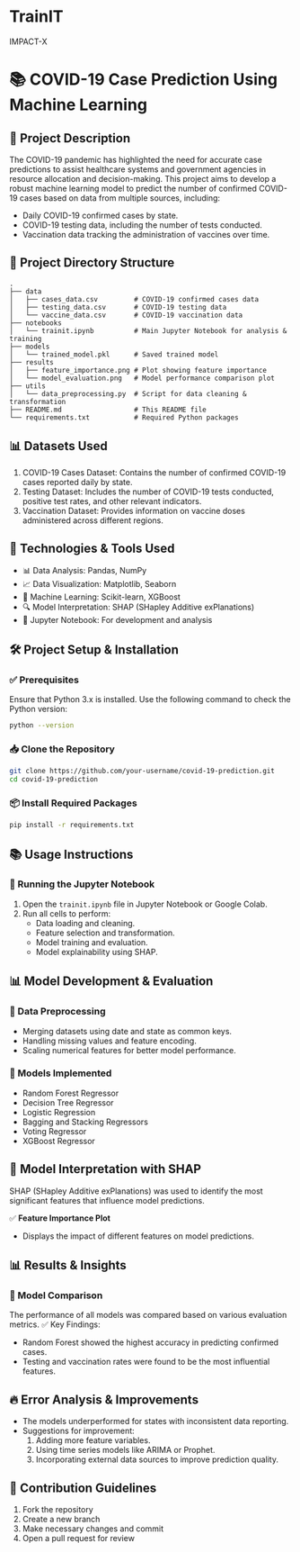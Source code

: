 # TrainIT
IMPACT-X

# 📚 COVID-19 Case Prediction Using Machine Learning

## 📝 Project Description
The COVID-19 pandemic has highlighted the need for accurate case predictions to assist healthcare systems and government agencies in resource allocation and decision-making. This project aims to develop a robust machine learning model to predict the number of confirmed COVID-19 cases based on data from multiple sources, including:

- Daily COVID-19 confirmed cases by state.
- COVID-19 testing data, including the number of tests conducted.
- Vaccination data tracking the administration of vaccines over time.

## 📂 Project Directory Structure
```
.
├── data
│   ├── cases_data.csv         # COVID-19 confirmed cases data
│   ├── testing_data.csv       # COVID-19 testing data
│   └── vaccine_data.csv       # COVID-19 vaccination data
├── notebooks
│   └── trainit.ipynb          # Main Jupyter Notebook for analysis & training
├── models
│   └── trained_model.pkl      # Saved trained model
├── results
│   ├── feature_importance.png # Plot showing feature importance
│   └── model_evaluation.png   # Model performance comparison plot
├── utils
│   └── data_preprocessing.py  # Script for data cleaning & transformation
├── README.md                  # This README file
└── requirements.txt           # Required Python packages
```

## 📊 Datasets Used
1. COVID-19 Cases Dataset: Contains the number of confirmed COVID-19 cases reported daily by state.
2. Testing Dataset: Includes the number of COVID-19 tests conducted, positive test rates, and other relevant indicators.
3. Vaccination Dataset: Provides information on vaccine doses administered across different regions.

## 🚀 Technologies & Tools Used
- 📊 Data Analysis: Pandas, NumPy
- 📈 Data Visualization: Matplotlib, Seaborn
- 🤖 Machine Learning: Scikit-learn, XGBoost
- 🔍 Model Interpretation: SHAP (SHapley Additive exPlanations)
- 📝 Jupyter Notebook: For development and analysis

## 🛠️ Project Setup & Installation
### ✅ Prerequisites
Ensure that Python 3.x is installed. Use the following command to check the Python version:
```bash
python --version
```

### 📥 Clone the Repository
```bash
git clone https://github.com/your-username/covid-19-prediction.git
cd covid-19-prediction
```

### 📦 Install Required Packages
```bash
pip install -r requirements.txt
```

## 📚 Usage Instructions
### 📝 Running the Jupyter Notebook
1. Open the `trainit.ipynb` file in Jupyter Notebook or Google Colab.
2. Run all cells to perform:
    - Data loading and cleaning.
    - Feature selection and transformation.
    - Model training and evaluation.
    - Model explainability using SHAP.


## 📊 Model Development & Evaluation
### 📡 Data Preprocessing
- Merging datasets using date and state as common keys.
- Handling missing values and feature encoding.
- Scaling numerical features for better model performance.

### 🤖 Models Implemented
- Random Forest Regressor
- Decision Tree Regressor
- Logistic Regression
- Bagging and Stacking Regressors
- Voting Regressor
- XGBoost Regressor

## 🧠 Model Interpretation with SHAP
SHAP (SHapley Additive exPlanations) was used to identify the most significant features that influence model predictions.

✅ **Feature Importance Plot**
- Displays the impact of different features on model predictions.

## 📊 Results & Insights
### 🥇 Model Comparison
The performance of all models was compared based on various evaluation metrics.
✅ Key Findings:
- Random Forest showed the highest accuracy in predicting confirmed cases.
- Testing and vaccination rates were found to be the most influential features.


## 🔥 Error Analysis & Improvements
- The models underperformed for states with inconsistent data reporting.
- Suggestions for improvement:
    1. Adding more feature variables.
    2. Using time series models like ARIMA or Prophet.
    3. Incorporating external data sources to improve prediction quality.

## 🤝 Contribution Guidelines
1. Fork the repository
2. Create a new branch
3. Make necessary changes and commit
4. Open a pull request for review


